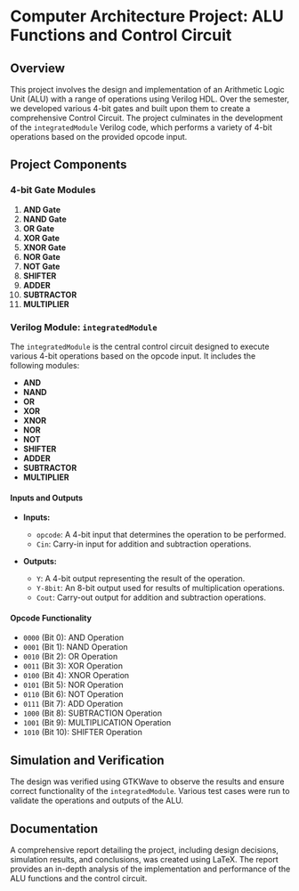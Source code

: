 # Computer Architecture Project: ALU Functions and Control Circuit

## Overview

This project involves the design and implementation of an Arithmetic Logic Unit (ALU) with a range of operations using Verilog HDL. Over the semester, we developed various 4-bit gates and built upon them to create a comprehensive Control Circuit. The project culminates in the development of the `integratedModule` Verilog code, which performs a variety of 4-bit operations based on the provided opcode input.

## Project Components

### 4-bit Gate Modules

1. **AND Gate**
2. **NAND Gate**
3. **OR Gate**
4. **XOR Gate**
5. **XNOR Gate**
6. **NOR Gate**
7. **NOT Gate**
8. **SHIFTER**
9. **ADDER**
10. **SUBTRACTOR**
11. **MULTIPLIER**

### Verilog Module: `integratedModule`

The `integratedModule` is the central control circuit designed to execute various 4-bit operations based on the opcode input. It includes the following modules:

- **AND**
- **NAND**
- **OR**
- **XOR**
- **XNOR**
- **NOR**
- **NOT**
- **SHIFTER**
- **ADDER**
- **SUBTRACTOR**
- **MULTIPLIER**

#### Inputs and Outputs

- **Inputs:**
  - `opcode`: A 4-bit input that determines the operation to be performed.
  - `Cin`: Carry-in input for addition and subtraction operations.

- **Outputs:**
  - `Y`: A 4-bit output representing the result of the operation.
  - `Y-8bit`: An 8-bit output used for results of multiplication operations.
  - `Cout`: Carry-out output for addition and subtraction operations.

#### Opcode Functionality

- `0000` (Bit 0): AND Operation
- `0001` (Bit 1): NAND Operation
- `0010` (Bit 2): OR Operation
- `0011` (Bit 3): XOR Operation
- `0100` (Bit 4): XNOR Operation
- `0101` (Bit 5): NOR Operation
- `0110` (Bit 6): NOT Operation
- `0111` (Bit 7): ADD Operation
- `1000` (Bit 8): SUBTRACTION Operation
- `1001` (Bit 9): MULTIPLICATION Operation
- `1010` (Bit 10): SHIFTER Operation

## Simulation and Verification

The design was verified using GTKWave to observe the results and ensure correct functionality of the `integratedModule`. Various test cases were run to validate the operations and outputs of the ALU.

## Documentation

A comprehensive report detailing the project, including design decisions, simulation results, and conclusions, was created using LaTeX. The report provides an in-depth analysis of the implementation and performance of the ALU functions and the control circuit.
